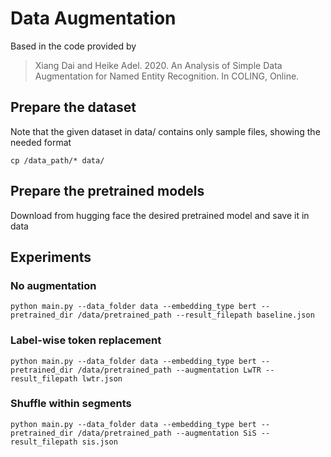 # Data Augmentation 

Based in the code provided by 
> Xiang Dai and Heike Adel. 2020. An Analysis of Simple Data Augmentation for Named Entity Recognition. In COLING, Online.


## Prepare the dataset
Note that the given dataset in data/ contains only sample files, showing the needed format
~~~
cp /data_path/* data/
~~~

## Prepare the pretrained models
Download from hugging face the desired pretrained model and save it in data


## Experiments
### No augmentation
~~~
python main.py --data_folder data --embedding_type bert --pretrained_dir /data/pretrained_path --result_filepath baseline.json
~~~
### Label-wise token replacement
~~~
python main.py --data_folder data --embedding_type bert --pretrained_dir /data/pretrained_path --augmentation LwTR --result_filepath lwtr.json
~~~


### Shuffle within segments
~~~
python main.py --data_folder data --embedding_type bert --pretrained_dir /data/pretrained_path --augmentation SiS --result_filepath sis.json
~~~
